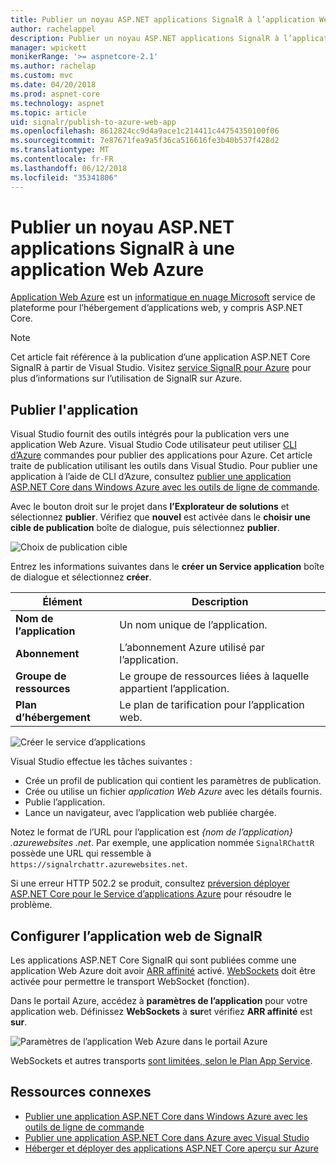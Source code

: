```yaml
---
title: Publier un noyau ASP.NET applications SignalR à l’application Web Azure
author: rachelappel
description: Publier un noyau ASP.NET applications SignalR à l’application Web Azure
manager: wpickett
monikerRange: '>= aspnetcore-2.1'
ms.author: rachelap
ms.custom: mvc
ms.date: 04/20/2018
ms.prod: aspnet-core
ms.technology: aspnet
ms.topic: article
uid: signalr/publish-to-azure-web-app
ms.openlocfilehash: 8612824cc9d4a9ace1c214411c44754350100f06
ms.sourcegitcommit: 7e87671fea9a5f36ca516616fe3b40b537f428d2
ms.translationtype: MT
ms.contentlocale: fr-FR
ms.lasthandoff: 06/12/2018
ms.locfileid: "35341806"
---
```

# <a name="publish-an-aspnet-core-signalr-app-to-an-azure-web-app"></a>Publier un noyau ASP.NET applications SignalR à une application Web Azure

[Application Web Azure](/azure/app-service/app-service-web-overview) est un [informatique en nuage Microsoft](https://azure.microsoft.com/) service de plateforme pour l’hébergement d’applications web, y compris ASP.NET Core.

> [!NOTE]
> Cet article fait référence à la publication d’une application ASP.NET Core SignalR à partir de Visual Studio. Visitez [service SignalR pour Azure](https://azure.microsoft.com/en-gb/services/signalr-service?) pour plus d’informations sur l’utilisation de SignalR sur Azure.

## <a name="publish-the-app"></a>Publier l'application

Visual Studio fournit des outils intégrés pour la publication vers une application Web Azure. Visual Studio Code utilisateur peut utiliser [CLI d’Azure](/cli/azure) commandes pour publier des applications pour Azure. Cet article traite de publication utilisant les outils dans Visual Studio. Pour publier une application à l’aide de CLI d’Azure, consultez [publier une application ASP.NET Core dans Windows Azure avec les outils de ligne de commande](xref:tutorials/publish-to-azure-webapp-using-cli).

Avec le bouton droit sur le projet dans **l’Explorateur de solutions** et sélectionnez **publier**. Vérifiez que **nouvel** est activée dans le **choisir une cible de publication** boîte de dialogue, puis sélectionnez **publier**.

![Choix de publication cible](publish-to-azure-web-app/_static/pick-publish-target-dialog.png)

Entrez les informations suivantes dans le **créer un Service application** boîte de dialogue et sélectionnez **créer**.

| Élément | Description |
| ---- | ----------- |
| **Nom de l’application** | Un nom unique de l’application. |
| **Abonnement** | L’abonnement Azure utilisé par l’application. |
| **Groupe de ressources** | Le groupe de ressources liées à laquelle appartient l’application.  |
| **Plan d’hébergement** | Le plan de tarification pour l’application web. |

![Créer le service d’applications](publish-to-azure-web-app/_static/create-app-service-dialog.png)

Visual Studio effectue les tâches suivantes :

* Crée un profil de publication qui contient les paramètres de publication.
* Crée ou utilise un fichier *application Web Azure* avec les détails fournis.
* Publie l’application.
* Lance un navigateur, avec l’application web publiée chargée.

Notez le format de l’URL pour l’application est *{nom de l’application} .azurewebsites .net*. Par exemple, une application nommée `SignalRChattR` possède une URL qui ressemble à `https://signalrchattr.azurewebsites.net`.

Si une erreur HTTP 502.2 se produit, consultez [préversion déployer ASP.NET Core pour le Service d’applications Azure](xref:host-and-deploy/azure-apps/index) pour résoudre le problème.

## <a name="configure-signalr-web-app"></a>Configurer l’application web de SignalR

Les applications ASP.NET Core SignalR qui sont publiées comme une application Web Azure doit avoir [ARR affinité](https://en.wikipedia.org/wiki/Application_Request_Routing) activé. [WebSockets](xref:fundamentals/websockets) doit être activée pour permettre le transport WebSocket (fonction).

Dans le portail Azure, accédez à **paramètres de l’application** pour votre application web. Définissez **WebSockets** à **sur**et vérifiez **ARR affinité** est **sur**.

![Paramètres de l’application Web Azure dans le portail Azure](publish-to-azure-web-app/_static/azure-web-app-settings.png)

 WebSockets et autres transports [sont limitées, selon le Plan App Service](/azure/azure-subscription-service-limits#app-service-limits).

## <a name="related-resources"></a>Ressources connexes

* [Publier une application ASP.NET Core dans Windows Azure avec les outils de ligne de commande](xref:tutorials/publish-to-azure-webapp-using-cli?tabs=windows)
* [Publier une application ASP.NET Core dans Azure avec Visual Studio](xref:tutorials/publish-to-azure-webapp-using-vs)
* [Héberger et déployer des applications ASP.NET Core aperçu sur Azure](xref:host-and-deploy/azure-apps/index#deploy-aspnet-core-preview-release-to-azure-app-service)
